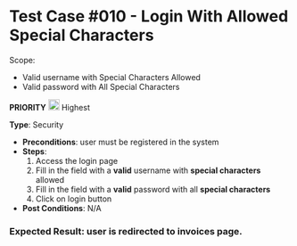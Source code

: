 # Test Case #010 - Login With Allowed Special Characters
Scope: 
- Valid username with Special Characters Allowed 
- Valid password with All Special Characters

 **PRIORITY** <img src="https://i.postimg.cc/y6bMbpH8/ta2.png" width="20"/> Highest

**Type**: Security
- **Preconditions**: user must be registered in the system
- **Steps**:
  1. Access the login page
  2. Fill in the field with a **valid** username with **special characters** allowed
  3. Fill in the field with a **valid** password with all **special characters** 
  4. Click on login button
- **Post Conditions**:  N/A

### **Expected Result**: user is redirected to invoices page.